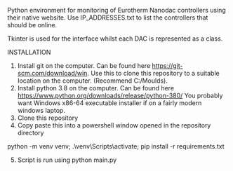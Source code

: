 Python environment for monitoring of Eurotherm Nanodac controllers using their native website. Use IP_ADDRESSES.txt to list the controllers that should be online.  

Tkinter is used for the interface whilst each DAC is represented as a class. 

INSTALLATION
1. Install git on the computer. Can be found here https://git-scm.com/download/win. 
 Use this to clone this repository to a suitable location on the computer. (Recommend C:/Moulds). 
2. Install python 3.8 on the computer. Can be found here https://www.python.org/downloads/release/python-380/
  You probably want Windows x86-64 executable installer if on a fairly modern windows laptop.  
2. Clone this repository
3. Copy paste this into a powershell window opened in the repository directory

python -m venv venv; .\venv\Scripts\activate; pip install -r requirements.txt

5. Script is run using
  python main.py
